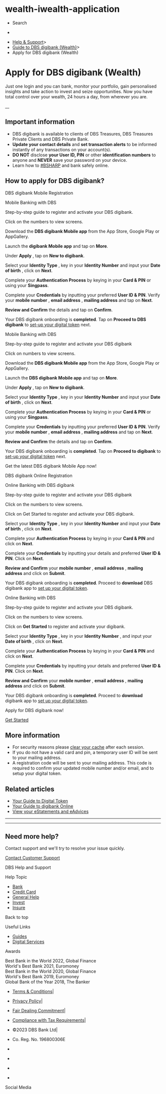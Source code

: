 # wealth-iwealth-application

[](https://www.dbs.com.sg)

  * Search 

  * 


[](https://www.dbs.com.sg/personal/default.page) [](https://www.dbs.com.sg/personal/support/wealth-iwealth-application.html)

  * [Help & Support](https://www.dbs.com.sg/personal/support/home.html)>
  * [Guide to DBS digibank (Wealth)](https://www.dbs.com.sg/personal/support/guide-iwealth.html)>
  * Apply for DBS digibank (Wealth)



# Apply for DBS digibank (Wealth)

Just one login and you can bank, monitor your portfolio, gain personalised insights and take action to invest and seize opportunities. Now you have total control over your wealth, 24 hours a day, from wherever you are.

__

## Important information

  * DBS digibank is available to clients of DBS Treasures, DBS Treasures Private Clients and DBS Private Bank.
  * **Update your contact details** and **set transaction alerts** to be informed instantly of any transactions on your account(s).
  * **DO NOT** disclose **your User ID, PIN** or other **identification numbers** to anyone and **NEVER** save your password on your device.
  * Learn how to [#BSHARP](https://www.dbs.com.sg/personal/deposits/bank-with-ease/protecting-yourself-online) and bank safely online.



## How to apply for DBS digibank?

DBS digibank Mobile Registration

Mobile Banking with DBS

  


Step-by-step guide to register and activate your DBS digibank.

Click on the numbers to view screens.

  
  


Download the **DBS digibank Mobile app** from the App Store, Google Play or AppGallery.

Launch the **digibank Mobile app** and tap on **More**.

Under **Apply** , tap on **New to digibank**.

Select your **Identity Type** , key in your **Identity Number** and input your **Date of birth** , click on **Next**.

Complete your **Authentication Process** by keying in your **Card & PIN** or using your **Singpass**.

Complete your **Credentials** by inputting your preferred **User ID & PIN**. Verify your **mobile number** , **email address** , **mailing address** and tap on **Next**.

**Review and Confirm** the details and tap on **Confirm**.

Your DBS digibank onboarding is **completed**. Tap on **Proceed to DBS digibank** to [set-up your digital token](https://www.dbs.com.sg/personal/support/bank-ibanking-digital-token-setup.html) next.

  
  
  
  


Mobile Banking with DBS

  


Step-by-step guide to register and activate your DBS digibank

Click on numbers to view screens.

Download the **DBS digibank Mobile app** from the App Store, Google Play or AppGallery.

Launch the **DBS digibank Mobile app** and tap on **More**.

Under **Apply** , tap on **New to digibank**.

Select your **Identity Type** , key in your **Identity Number** and input your **Date of birth** , click on **Next**.

Complete your **Authentication Process** by keying in your **Card & PIN** or using your **Singpass**.

Complete your **Credentials** by inputting your preferred **User ID & PIN**. Verify your **mobile number** , **email address** , **mailing address** and tap on **Next**.

**Review and Confirm** the details and tap on **Confirm**.

Your DBS digibank onboarding is **completed**. Tap on **Proceed to digibank** to [set-up your digital token](https://www.dbs.com.sg/personal/support/bank-ibanking-digital-token-setup.html) next.

Get the latest DBS digibank Mobile App now!

[](https://apps.apple.com/sg/app/dbs-iwealth-sg/id1179928963) [](https://play.google.com/store/apps/details?id=com.dbs.sg.iwealth&hl=en) [](https://appgallery.cloud.huawei.com/marketshare/app/C101888665?locale=en_GB&source=appshare&subsource=C101888665)

DBS digibank Online Registration

Online Banking with DBS digibank

  


Step-by-step guide to register and activate your DBS digibank

Click on the numbers to view screens.

Click on Get Started to register and activate your DBS digibank.

Select your **Identity Type** , key in your **Identity Number** and input your **Date of birth** , click on **Next**.

Complete your **Authentication Process** by keying in your **Card & PIN** and click on **Next**.

Complete your **Credentials** by inputting your details and preferred **User ID & PIN**. Click on **Next**.

**Review and Confirm** your **mobile number** , **email address** , **mailing address** and click on **Submit**.

Your DBS digibank onboarding is **completed**. Proceed to **download** DBS digibank app to [set up your digital token](https://www.dbs.com.sg/personal/support/bank-ibanking-digital-token-setup.html).

Online Banking with DBS

  


Step-by-step guide to register and activate your DBS digibank.

Click on the numbers to view screens.

Click on **Get Started** to register and activate your digibank.

Select your **Identity Type** , key in your **Identity Number** , and input your **Date of birth** , click on **Next**.

Complete your **Authentication Process** by keying in your **Card & PIN** and click on **Next**.

Complete your **Credentials** by inputting your details and preferred **User ID & PIN**. Click on **Next**.

**Review and Confirm** your **mobile number** , **email address** , **mailing address** and click on **Submit**.

Your DBS digibank onboarding is **completed**. Proceed to **download** digibank app to [set up your digital token](https://www.dbs.com.sg/personal/support/bank-ibanking-digital-token-setup.html).

Apply for DBS digibank now!

[Get Started](https://internet-banking.dbs.com.sg/ibAPL/Welcome)

## More information

  * For security reasons please [clear your cache](https://www.dbs.com.sg/ibanking/help/security-and-privacy.html) after each session.
  * If you do not have a valid card and pin, a temporary user ID will be sent to your mailing address.
  * A registration code will be sent to your mailing address. This code is required to confirm your updated mobile number and/or email, and to setup your digital token.



## Related articles

  * [Your Guide to Digital Token](https://www.dbs.com.sg/personal/support/bank-ibanking-digital-token.html)
  * [Your Guide to digibank Online](https://www.dbs.com.sg/personal/support/guide-ibanking.html)
  * [View your eStatements and eAdvices](https://www.dbs.com.sg/personal/support/bank-statements-viewing-estatements.html)



* * *

* * *

## Need more help?

Contact support and we'll try to resolve your issue quickly.

[Contact Customer Support](https://www.dbs.com.sg/personal/contact-us.page)

DBS Help and Support

Help Topic 
  * [Bank](https://www.dbs.com.sg/personal/support/banking-product.html?pid=sg-dbs-help-support-footer-category-textlink)
  * [Credit Card](https://www.dbs.com.sg/personal/support/cards-product.html?pid=sg-dbs-help-support-footer-category-textlink)
  * [General Help](https://www.dbs.com.sg/personal/support/general-product.html?pid=sg-dbs-help-support-footer-category-textlink)
  * [Invest](https://www.dbs.com.sg/personal/support/investment-product.html?pid=sg-dbs-help-support-footer-category-textlink)
  * [Insure](https://www.dbs.com.sg/personal/support/insurance-product.html?pid=sg-dbs-help-support-footer-category-textlink)



Back to top

Useful Links

  * [Guides](https://www.dbs.com.sg/personal/support/home.html#allguides?pid=sg-dbs-help-support-footer-category-textlink)
  * [Digital Services](https://www.dbs.com.sg/personal/support/digital-services-main.html?pid=sg-dbs-help-support-footer-category-textlink)



Awards

Best Bank in the World 2022, Global Finance  
World's Best Bank 2021, Euromoney  
Best Bank in the World 2020, Global Finance  
World's Best Bank 2019, Euromoney  
Global Bank of the Year 2018, The Banker 

  * [Terms & Conditions](https://www.dbs.com/terms/default.page)|
  * [Privacy Policy](https://www.dbs.com/privacy/default.page)|
  * [Fair Dealing Commitment](https://www.dbs.com/fairdealing/default.page)|
  * [Compliance with Tax Requirements](https://www.dbs.com.sg/personal/compliance-tax-requirements/index.html)|
  * ©2023 DBS Bank Ltd|
  * Co. Reg. No. 196800306E



  * [](https://www.facebook.com/dbs.sg)
  * [](https://twitter.com/dbsbank)
  * [](https://www.linkedin.com/company/dbs-bank)
  * [](https://www.youtube.com/dbs)



Social Media
